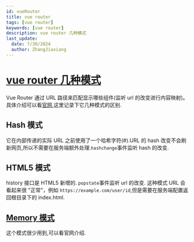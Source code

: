 ```yaml
---
id: vueRouter
title: vue router
tags: [vue router]
keywords: [vue router]
description: vue router 几种模式
last_update:
  date: 7/30/2024
  author: ZhangJiaxiang
---
```


# [vue router 几种模式](https://router.vuejs.org/zh/guide/essentials/history-mode.html)

Vue Router 通过 URL 路径来匹配显示哪些组件(监听 url 的改变进行内容映射)。具体介绍可以看[官网](https://router.vuejs.org/zh/guide/),这里记录下它几种模式的区别.

## Hash 模式

它在内部传递的实际 URL 之前使用了一个哈希字符(#).URL 的 hash 改变不会刷新网页,所以不需要在服务端额外处理.`hashchange`事件监听 hash 的改变.

## HTML5 模式

history 接口是 HTML5 新增的. `popstate`事件监听 url 的改变. 这种模式 URL 会看起来很 "正常"，例如 `https://example.com/user/id`,但是需要在服务端配置返回根目录下的 index.html.

## [Memory 模式](https://router.vuejs.org/zh/guide/essentials/history-mode.html#Memory-%E6%A8%A1%E5%BC%8F)

这个模式很少用到,可以看官网介绍.
